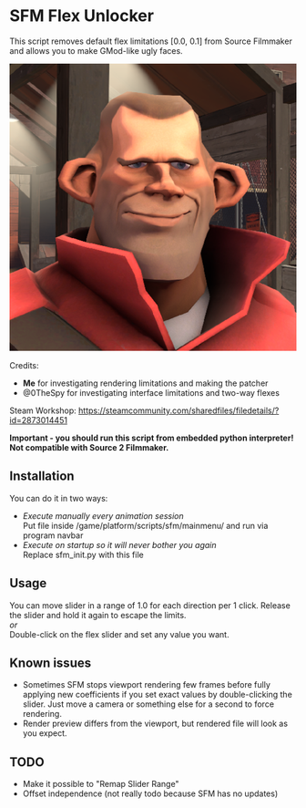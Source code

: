 # SFM Flex Unlocker

This script removes default flex limitations [0.0, 0.1] from Source Filmmaker and allows you to make GMod-like ugly faces.

![](preview.png)

Credits: 
- **Me** for investigating rendering limitations and making the patcher
- @0TheSpy for investigating interface limitations and two-way flexes

Steam Workshop: https://steamcommunity.com/sharedfiles/filedetails/?id=2873014451

**Important - you should run this script from embedded python interpreter!\
Not compatible with Source 2 Filmmaker.**

## Installation
You can do it in two ways:
- *Execute manually every animation session*\
Put file inside /game/platform/scripts/sfm/mainmenu/ and run via program navbar
- *Execute on startup so it will never bother you again*\
Replace sfm_init.py with this file

## Usage
You can move slider in a range of 1.0 for each direction per 1 click. Release the slider and hold it again to escape the limits.\
*or*\
Double-click on the flex slider and set any value you want.

## Known issues
- Sometimes SFM stops viewport rendering few frames before fully applying new coefficients if you set exact values by double-clicking the slider. Just move a camera or something else for a second to force rendering.
- Render preview differs from the viewport, but rendered file will look as you expect. 

## TODO
- Make it possible to "Remap Slider Range"
- Offset independence (not really todo because SFM has no updates)
